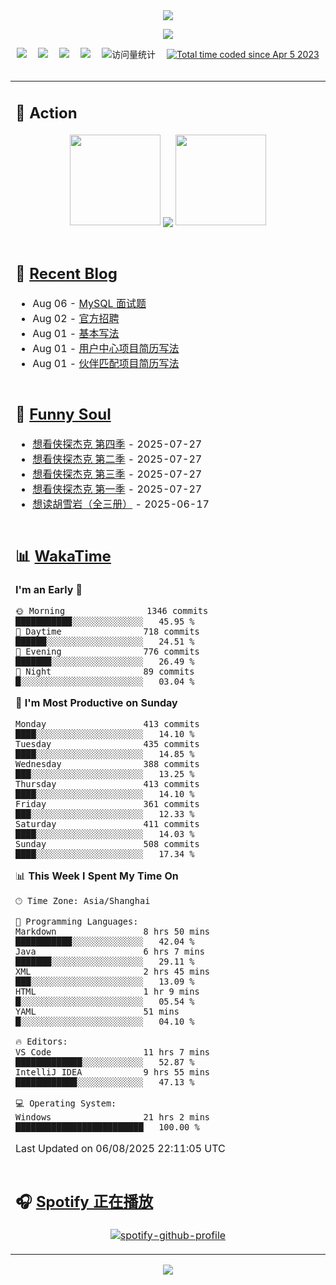 <div align="center">

<img src="https://capsule-render.vercel.app/api?type=waving&color=timeGradient&height=300&&section=header&text=HI%20THERE!&fontSize=90&fontAlign=50&fontAlignY=30&desc=I%E2%80%99m%20@LI%20SIR%20%F0%9F%91%8B&descAlign=50&descSize=30&descAlignY=60&animation=twinkling" />

<div align="center">

  <!-- knock code pictures 敲代码的图片 -->
  <img order-radius="100px" src="https://img.lisir.me/image/my/001.gif"><br>

  <!-- profile logo 个人资料徽标 -->
  <div align="center">
    <a href="https://lisir.me/" title="点击跳转"><img src="https://img.shields.io/badge/Blog-%E4%B8%AA%E4%BA%BA%E5%8D%9A%E5%AE%A2-red"></a>&emsp;
    <a href="https://photo.lisir.me/" title="点击跳转"><img src="https://img.shields.io/badge/Photo-%E6%97%B6%E5%85%89%E7%9B%B8%E5%86%8C-blue"></a>&emsp;
    <a href="https://cloud.lisir.me/" title="点击跳转"><img src="https://img.shields.io/badge/Cloud%20Disk-%E6%88%91%E7%9A%84%E4%BA%91%E7%9B%98-green"></a>&emsp;
    <a href="https://nz.lisir.me/" title="点击跳转"><img src="https://img.shields.io/badge/%E5%93%AA%E5%90%92-%E7%9B%91%E6%8E%A7%E9%9D%A2%E6%9D%BF-blueviolet"></a>&emsp;
    <!-- visitor -->
    <img src="https://komarev.com/ghpvc/?username=wkwbk&label=Views&color=orange&style=flat" alt="访问量统计" />&emsp;
    <a href="https://wakatime.com/@2237354f-824a-4472-ae76-c1eca96c8908"><img src="https://wakatime.com/badge/user/2237354f-824a-4472-ae76-c1eca96c8908.svg" alt="Total time coded since Apr 5 2023" /></a>
  </div>

</div>

<br>

<div align="center">

<table>

<tr><td>

## 🚀 Action

<!-- github-readme-streak-stats 连续提交代码天数记录 -->
<div align="center">
  <img width="145" src="https://img.lisir.me/image/my/002.png">
  <img align="center" src="https://github-readme-stats.vercel.app/api?username=wkwbk&show_icons=true&theme=transparent">
  <img width="145" src="https://img.lisir.me/image/my/001.png">
</div>

<br>

</td></tr>

<tr><td>

<!-- 近期博客 -->
## 📃 [Recent Blog](https://lisir.me/)

<!-- feed start -->
- Aug 06 - [MySQL 面试题](https://lisir.me/Notes/Job/面试题解/00.MySQL-面试题)
- Aug 02 - [官方招聘](https://lisir.me/Notes/Job/求职扫盲/01.官方招聘)
- Aug 01 - [基本写法](https://lisir.me/Notes/Job/简历写法/00.基本写法)
- Aug 01 - [用户中心项目简历写法](https://lisir.me/Notes/Job/简历写法/01.用户中心项目)
- Aug 01 - [伙伴匹配项目简历写法](https://lisir.me/Notes/Job/简历写法/02.伙伴匹配项目)
<!-- feed end -->

</td></tr>

<tr><td>

<!-- 豆瓣 -->
## 🤾 [Funny Soul](https://movie.douban.com/people/li778057151)

<!-- START_SECTION:douban -->
* <a href='https://movie.douban.com/subject/37067733/' target='_blank'>想看侠探杰克 第四季</a> - 2025-07-27
* <a href='https://movie.douban.com/subject/35763119/' target='_blank'>想看侠探杰克 第二季</a> - 2025-07-27
* <a href='https://movie.douban.com/subject/36670568/' target='_blank'>想看侠探杰克 第三季</a> - 2025-07-27
* <a href='https://movie.douban.com/subject/30378897/' target='_blank'>想看侠探杰克 第一季</a> - 2025-07-27
* <a href='https://book.douban.com/subject/1752349/' target='_blank'>想读胡雪岩（全三册）</a> - 2025-06-17
<!-- END_SECTION:douban -->

</td></tr>

<tr><td>

<!-- wakatime 统计 -->
## 📊 [WakaTime](https://wakatime.com/@wkwbk)

<!--START_SECTION:waka-->
**I'm an Early 🐤** 

```text
🌞 Morning                1346 commits        ███████████░░░░░░░░░░░░░░   45.95 % 
🌆 Daytime                718 commits         ██████░░░░░░░░░░░░░░░░░░░   24.51 % 
🌃 Evening                776 commits         ███████░░░░░░░░░░░░░░░░░░   26.49 % 
🌙 Night                  89 commits          █░░░░░░░░░░░░░░░░░░░░░░░░   03.04 % 
```
📅 **I'm Most Productive on Sunday** 

```text
Monday                   413 commits         ████░░░░░░░░░░░░░░░░░░░░░   14.10 % 
Tuesday                  435 commits         ████░░░░░░░░░░░░░░░░░░░░░   14.85 % 
Wednesday                388 commits         ███░░░░░░░░░░░░░░░░░░░░░░   13.25 % 
Thursday                 413 commits         ████░░░░░░░░░░░░░░░░░░░░░   14.10 % 
Friday                   361 commits         ███░░░░░░░░░░░░░░░░░░░░░░   12.33 % 
Saturday                 411 commits         ████░░░░░░░░░░░░░░░░░░░░░   14.03 % 
Sunday                   508 commits         ████░░░░░░░░░░░░░░░░░░░░░   17.34 % 
```


📊 **This Week I Spent My Time On** 

```text
🕑︎ Time Zone: Asia/Shanghai

💬 Programming Languages: 
Markdown                 8 hrs 50 mins       ███████████░░░░░░░░░░░░░░   42.04 % 
Java                     6 hrs 7 mins        ███████░░░░░░░░░░░░░░░░░░   29.11 % 
XML                      2 hrs 45 mins       ███░░░░░░░░░░░░░░░░░░░░░░   13.09 % 
HTML                     1 hr 9 mins         █░░░░░░░░░░░░░░░░░░░░░░░░   05.54 % 
YAML                     51 mins             █░░░░░░░░░░░░░░░░░░░░░░░░   04.10 % 

🔥 Editors: 
VS Code                  11 hrs 7 mins       █████████████░░░░░░░░░░░░   52.87 % 
IntelliJ IDEA            9 hrs 55 mins       ████████████░░░░░░░░░░░░░   47.13 % 

💻 Operating System: 
Windows                  21 hrs 2 mins       █████████████████████████   100.00 % 
```


 Last Updated on 06/08/2025 22:11:05 UTC
<!--END_SECTION:waka-->

</td></tr>

<tr><td>

## 🎧 [Spotify 正在播放](https://open.spotify.com/user/31s4ftvnfnus65uynvxmxu7rkfom)

<div align="center">

  [![spotify-github-profile](https://spotify-github-profile.kittinanx.com/api/view?uid=31s4ftvnfnus65uynvxmxu7rkfom&cover_image=true&theme=default&show_offline=true&background_color=121212&interchange=true&bar_color_cover=true)](https://spotify-github-profile.kittinanx.com/api/view?uid=31s4ftvnfnus65uynvxmxu7rkfom&redirect=true)

</div>

</td></tr>

</table>

</div>

<img src="https://capsule-render.vercel.app/api?type=waving&color=timeGradient&height=300&&section=footer&text=THE%20END!&fontSize=90&fontAlign=50&fontAlignY=70&desc=Hope%20your%20program%20is%20bug-free!&descAlign=50&descSize=30&descAlignY=40&animation=twinkling" />

</div>
